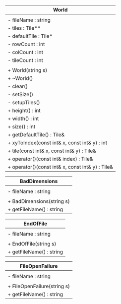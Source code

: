 | World                                            |
| -------------------------------------------------|
|                                                  |
| - fileName : string                              |
| - tiles : Tile**                                 |
| - defaultTile : Tile*                            |
| - rowCount : int                                 |
| - colCount : int                                 |
| - tileCount : int                                |
|                                                  |
| + World(string s)                                |
| + ~World()                                       |
| - clear()                                        |
| - setSize()                                      |
| - setupTiles()                                   |
| + height() : int                                 |
| + width() : int                                  |
| + size() : int                                   |
| + getDefaultTile() : Tile&                       |
| + xyToIndex(const int& x, const int& y) : int    |
| + tile(const int& x, const int& y) : Tile&       |
| + operator()(const int& index) : Tile&           |
| + operator()(const int& x, const int& y) : Tile& |

| BadDimensions             |
| ------------------------- |
|                           |
| - fileName : string       |
|                           |
| + BadDimensions(string s) |
| + getFileName() : string  |

| EndOfFile                |
| ------------------------ |
|                          |
| - fileName : string      |
|                          |
| + EndOfFile(string s)    |
| + getFileName() : string |

| FileOpenFailure             |
| --------------------------- |
|                             |
| - fileName : string         |
|                             |
| + FileOpenFailure(string s) |
| + getFileName() : string    |